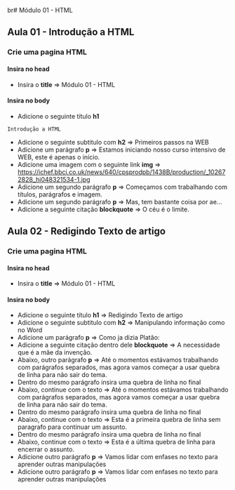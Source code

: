 br# Módulo 01 - HTML

## Aula 01 - Introdução a HTML

### Crie uma pagina HTML

#### Insira no **head**

- Insira o **title** => Módulo 01 - HTML

#### Insira no **body**

- Adicione o seguinte título **h1**

```
Introdução a HTML
```

- Adicione o seguinte subtitulo com **h2** => Primeiros passos na WEB
- Adicione um parágrafo **p** => Estamos iniciando nosso curso intensivo de WEB, este é apenas o início.
- Adicione uma imagem com o seguinte link **img** => https://ichef.bbci.co.uk/news/640/cpsprodpb/1438B/production/_102672828_hi048321534-1.jpg
- Adicione um segundo parágrafo **p** => Começamos com trabalhando com títulos, parágrafos e imagem.
- Adicione um segundo parágrafo **p** => Mas, tem bastante coisa por ae...
- Adicione a seguinte citação **blockquote** => O céu é o limite.

## Aula 02 - Redigindo Texto de artigo

### Crie uma pagina HTML

#### Insira no **head**

- Insira o **title** => Módulo 01 - HTML

#### Insira no **body**

- Adicione o seguinte título **h1** => Redigindo Texto de artigo
- Adicione o seguinte subtitulo com **h2** => Manipulando informação como no Word
- Adicione um parágrafo **p** => Como ja dizia Platão:
- Adicione a seguinte citação dentro dele **blockquote** => A necessidade que é a mãe da invenção.
- Abaixo, outro parágrafo **p** => Até o momentos estávamos trabalhando com parágrafos separados, mas agora vamos começar a usar quebra de linha para não sair do tema.
- Dentro do mesmo parágrafo insira uma quebra de linha no final **<br>**
- Abaixo, continue com o texto => Até o momentos estávamos trabalhando com parágrafos separados, mas agora vamos começar a usar quebra de linha para não sair do tema.
- Dentro do mesmo parágrafo insira uma quebra de linha no final **<br>**
- Abaixo, continue com o texto => Esta é a primeira quebra de linha sem paragrafo para continuar um assunto.
- Dentro do mesmo parágrafo insira uma quebra de linha no final **<br>**
- Abaixo, continue com o texto => Esta é a última quebra de linha para encerrar o assunto.
- Adicione outro parágrafo **p** => Vamos lidar com enfases no texto para aprender outras manipulações
- Adicione outro parágrafo **p** => Vamos lidar com enfases no texto para aprender outras manipulações
